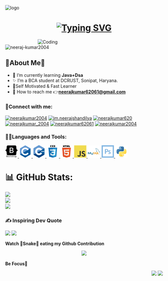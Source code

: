 ![logo](https://github.com/Neeraj-Kumar2004/Neeraj-Kumar2004/blob/main/banner.jpeg)
<h1 align="center">
 <a href="https://git.io/typing-svg"><img src="https://readme-typing-svg.demolab.com?font=Roboto+Slab&weight=600&size=23&duration=4000&pause=350&color=FF6E04&background=10101000&width=435&lines=Hi+There!+%F0%9F%91%8B;I'm+Neeraj+Kumar+!;welcome+%F0%9F%99%8F+to+my+Github+Profile+" alt="Typing SVG" /></a></h1>
<img align="right"  width="400" alt="Coding" src="https://media.tenor.com/flflC6GFzO8AAAAd/sultan-alrefaei-programmer.gif">
  

<p align="left"> <img src="https://komarev.com/ghpvc/?username=neeraj-kumar2004&label=Profile%20views&color=0e75b6&style=flat" alt="neeraj-kumar2004" /> </p>
<h2><b>💠About Me💠</b> <br></h2>

- 🌱 I’m currently learning **Java+Dsa**
- ✨ I’m a BCA student at DCRUST, Sonipat, Haryana.
- 🔷Self Motivated & Fast Learner
- 🔰 How to reach me 👉**neerajkumar62061@gmail.com**

<h3 align="left"><b>🤝Connect with me:</b></h3>
<p align="left">
<a href="https://linkedin.com/in/neerajkumar2004" target="blank"><img align="center" src="https://raw.githubusercontent.com/rahuldkjain/github-profile-readme-generator/master/src/images/icons/Social/linked-in-alt.svg" alt="neerajkumar2004" height="30" width="40" /></a>
<a href="https://instagram.com/im.neerajshandilya" target="blank"><img align="center" src="https://raw.githubusercontent.com/rahuldkjain/github-profile-readme-generator/master/src/images/icons/Social/instagram.svg" alt="im.neerajshandilya" height="30" width="40" /></a>
<a href="https://www.codechef.com/users/neerajkumar620" target="blank"><img align="center" src="https://cdn.jsdelivr.net/npm/simple-icons@3.1.0/icons/codechef.svg" alt="neerajkumar620" height="30" width="40" /></a>
<a href="https://www.hackerrank.com/neerajkumar_2004" target="blank"><img align="center" src="https://raw.githubusercontent.com/rahuldkjain/github-profile-readme-generator/master/src/images/icons/Social/hackerrank.svg" alt="neerajkumar_2004" height="30" width="40" /></a>
<a href="https://www.leetcode.com/neerajkumar22" target="blank"><img align="center" src="https://raw.githubusercontent.com/rahuldkjain/github-profile-readme-generator/master/src/images/icons/Social/leet-code.svg" alt="neerajkumar62061" height="30" width="40" /></a>
<a href="https://auth.geeksforgeeks.org/user/neerajkumar2004" target="blank"><img align="center" src="https://raw.githubusercontent.com/rahuldkjain/github-profile-readme-generator/master/src/images/icons/Social/geeks-for-geeks.svg" alt="neerajkumar2004" height="30" width="40" /></a>
</p>

<h3 align="left">👨‍💻Languages and Tools:</h3>
<p align="left"> <a href="https://getbootstrap.com" target="_blank" rel="noreferrer"> <img src="https://raw.githubusercontent.com/devicons/devicon/master/icons/bootstrap/bootstrap-plain-wordmark.svg" alt="bootstrap" width="40" height="40"/> </a> <a href="https://www.cprogramming.com/" target="_blank" rel="noreferrer"> <img src="https://raw.githubusercontent.com/devicons/devicon/master/icons/c/c-original.svg" alt="c" width="40" height="40"/> </a> <a href="https://www.w3schools.com/cpp/" target="_blank" rel="noreferrer"> <img src="https://raw.githubusercontent.com/devicons/devicon/master/icons/cplusplus/cplusplus-original.svg" alt="cplusplus" width="40" height="40"/> </a> <a href="https://www.w3schools.com/css/" target="_blank" rel="noreferrer"> <img src="https://raw.githubusercontent.com/devicons/devicon/master/icons/css3/css3-original-wordmark.svg" alt="css3" width="40" height="40"/> </a> <a href="https://www.w3.org/html/" target="_blank" rel="noreferrer"> <img src="https://raw.githubusercontent.com/devicons/devicon/master/icons/html5/html5-original-wordmark.svg" alt="html5" width="40" height="40"/> </a> <a href="https://developer.mozilla.org/en-US/docs/Web/JavaScript" target="_blank" rel="noreferrer"> <img src="https://raw.githubusercontent.com/devicons/devicon/master/icons/javascript/javascript-original.svg" alt="javascript" width="40" height="40"/> </a> <a href="https://www.mysql.com/" target="_blank" rel="noreferrer"> <img src="https://raw.githubusercontent.com/devicons/devicon/master/icons/mysql/mysql-original-wordmark.svg" alt="mysql" width="40" height="40"/> </a> <a href="https://www.photoshop.com/en" target="_blank" rel="noreferrer"> <img src="https://raw.githubusercontent.com/devicons/devicon/master/icons/photoshop/photoshop-line.svg" alt="photoshop" width="40" height="40"/> </a> <a href="https://www.python.org" target="_blank" rel="noreferrer"> <img src="https://raw.githubusercontent.com/devicons/devicon/master/icons/python/python-original.svg" alt="python" width="40" height="40"/> </a> </p>

# 📊 GitHub Stats:
![](https://github-readme-stats.vercel.app/api?username=Neeraj-Kumar2004&theme=algolia&hide_border=false&include_all_commits=true&count_private=true)<br/>
![](https://github-readme-streak-stats.herokuapp.com/?user=Neeraj-Kumar2004&theme=algolia&hide_border=false)<br/>
![](https://github-readme-stats.vercel.app/api/top-langs/?username=Neeraj-Kumar2004&theme=algolia&hide_border=false&include_all_commits=true&count_private=true&layout=compact)



### ✍️ Inspiring Dev Quote
![](https://quotes-github-readme.vercel.app/api?type=horizontal&theme=radical)
[![](https://visitcount.itsvg.in/api?id=Neeraj-Kumar2004&icon=0&color=0)](https://visitcount.itsvg.in)

<b>Watch 🐍Snake🐍 eating my Github Contribution</b>
<p align="center">
  <img src="https://github.com/Neeraj-Kumar2004/Neeraj-Kumar2004/blob/main/github-contribution-grid-snake.svg"/>
</p>
<b>Be Focus🎯</b>

 <p align="right" ><img src="https://github.com/Neeraj-Kumar2004/Neeraj-Kumar2004/blob/main/dart.png" width="20%"/> <img src="https://github.com/Neeraj-Kumar2004/Neeraj-Kumar2004/blob/main/a1.gif"/></p> 

